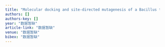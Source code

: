 ```yaml
---
title: "Molecular docking and site-directed mutagenesis of a Bacillus thuringiensis chitinase to improve chitinolytic, synergistic lepidopteran-larvicidal and nematicidal activities"
authors: []
authors-key: []
year: "数据暂缺"
article-link: "数据暂缺"
venue: "数据暂缺"
bibex: "数据暂缺"
---
```


